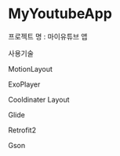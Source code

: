 # MyYoutubeApp

프로젝트 명 : 마이유튜브 앱 

사용기술

MotionLayout

ExoPlayer

Cooldinater Layout

Glide

Retrofit2

Gson






